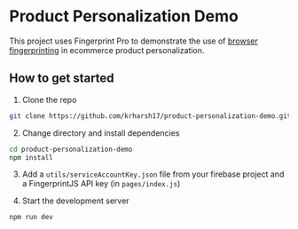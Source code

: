 # Product Personalization Demo

This project uses Fingerprint Pro to demonstrate the use of [browser fingerprinting](https://dev.fingerprint.com/docs/browser-fingerprinting) in ecommerce product personalization.

## How to get started

1. Clone the repo
```bash
git clone https://github.com/krharsh17/product-personalization-demo.git
```
2. Change directory and install dependencies
```bash
cd product-personalization-demo
npm install
```
3. Add a `utils/serviceAccountKey.json` file from your firebase project and a FingerprintJS API key (in `pages/index.js`)

4. Start the development server
```bash
npm run dev 
```
